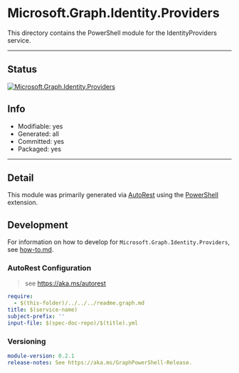 <!-- region Generated -->
# Microsoft.Graph.Identity.Providers
This directory contains the PowerShell module for the IdentityProviders service.

---
## Status
[![Microsoft.Graph.Identity.Providers](https://img.shields.io/powershellgallery/v/Microsoft.Graph.Identity.Providers.svg?style=flat-square&label=Microsoft.Graph.Identity.Providers "Microsoft.Graph.Identity.Providers")](https://www.powershellgallery.com/packages/Microsoft.Graph.Identity.Providers/)

## Info
- Modifiable: yes
- Generated: all
- Committed: yes
- Packaged: yes

---
## Detail
This module was primarily generated via [AutoRest](https://github.com/Azure/autorest) using the [PowerShell](https://github.com/Azure/autorest.powershell) extension.

## Development
For information on how to develop for `Microsoft.Graph.Identity.Providers`, see [how-to.md](how-to.md).
<!-- endregion -->

### AutoRest Configuration

> see https://aka.ms/autorest

``` yaml
require:
  - $(this-folder)/../../../readme.graph.md
title: $(service-name)
subject-prefix: ''
input-file: $(spec-doc-repo)/$(title).yml
```
### Versioning

``` yaml
module-version: 0.2.1
release-notes: See https://aka.ms/GraphPowerShell-Release.
```
